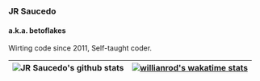 ### JR Saucedo

#### a.k.a. betoflakes

Wirting code since 2011, Self-taught coder.

| <img align="center" src="https://github-readme-stats.vercel.app/api?username=betoflakes&show_icons=true&include_all_commits=true&theme=synthwave&hide_border=true&count_private=true" alt="JR Saucedo's github stats" /> | [![willianrod's wakatime stats](https://github-readme-stats.vercel.app/api/wakatime?username=jrsaucedo&layout=compact&theme=synthwave)](https://github.com/anuraghazra/github-readme-stats)
| ------------------------------------------------------------------------------------------------------------------------------------------------------------------------------------------------------------------------ | ------------------------------------------------------------------------------------------------------------------------------------------------------------------------- |
